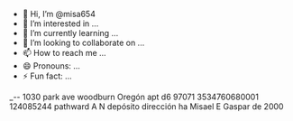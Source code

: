 - 👋 Hi, I’m @misa654
- 👀 I’m interested in ...
- 🌱 I’m currently learning ...
- 💞️ I’m looking to collaborate on ...
- 📫 How to reach me ...
- 😄 Pronouns: ...
- ⚡ Fun fact: ...

<!---
misa654/misa654 is a ✨ special ✨ repository because its `README.md` (this file) appears on your GitHub profile.
You can click the Preview link to take a look at your changes.
--->
_-- 1030 park ave woodburn Oregón apt d6 97071
3534760680001
124085244
pathward A N
depósito dirección ha Misael E Gaspar
de  2000
